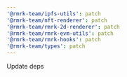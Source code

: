 ```yaml
---
'@rmrk-team/ipfs-utils': patch
'@rmrk-team/nft-renderer': patch
'@rmrk-team/rmrk-2d-renderer': patch
'@rmrk-team/rmrk-evm-utils': patch
'@rmrk-team/rmrk-hooks': patch
'@rmrk-team/types': patch
---
```


Update deps
